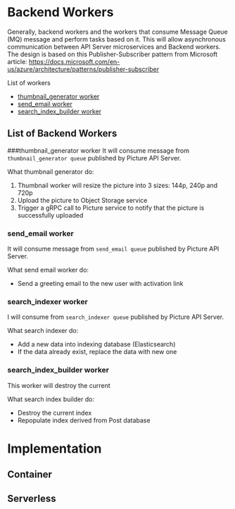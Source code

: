 # Backend Workers

Generally, backend workers and the workers that consume Message Queue (MQ) message and perform tasks based on it. This will allow asynchronous communication between API Server microservices and Backend workers. The design is based on this Publisher-Subscriber pattern from Microsoft article: https://docs.microsoft.com/en-us/azure/architecture/patterns/publisher-subscriber

List of workers
- [thumbnail_generator worker](###thumbnail_generator-worker)
- [send_email worker](###send_email-worker)
- [search_index_builder worker](###search_index_builder-worker)

## List of Backend Workers

###thumbnail_generator worker
It will consume message from `thumbnail_generator queue` published by Picture API Server. 

What thumbnail generator do:
1. Thumbnail worker will resize the picture into 3 sizes: 144p, 240p and 720p
2. Upload the picture to Object Storage service
3. Trigger a gRPC call to Picture service to notify that the picture is successfully uploaded

### send_email worker
It will consume message from `send_email queue` published by Picture API Server.

What send email worker do:
- Send a greeting email to the new user with activation link

### search_indexer worker
I will consume from `search_indexer queue` published by Picture API Server.

What search indexer do:
- Add a new data into indexing database (Elasticsearch)
- If the data already exist, replace the data with new one

### search_index_builder worker
This worker will destroy the current

What search index builder do:
- Destroy the current index
- Repopulate index derived from Post database

# Implementation
## Container

## Serverless